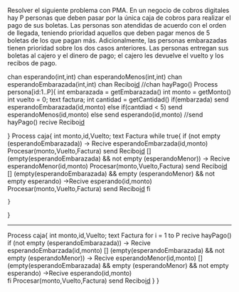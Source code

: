 Resolver el siguiente problema con PMA. En un negocio de cobros digitales hay P personas que 
deben pasar por la única caja de cobros para realizar el pago de sus boletas. Las personas son 
atendidas de acuerdo con el orden de llegada, teniendo prioridad aquellos que deben pagar menos 
de 5 boletas de los que pagan más. Adicionalmente, las personas embarazadas tienen prioridad sobre 
los dos casos anteriores. Las personas entregan sus boletas al cajero y el dinero de pago; el cajero les 
devuelve el vuelto y los recibos de pago. 

chan esperando(int,int)
chan esperandoMenos(int,int)
chan esperandoEmbarazada(int,int)
chan Recibo[id](int,text)
//chan hayPago()
Process persona[id:1..P]{
    int embarazada = getEmbarazada()
    int monto = getMonto()
    int vuelto = 0;
    text factura;
    int cantidad = getCantidad()
    if(embarzada)
        send esperandoEmbarazada(id,monto)
    else if(cantdiad < 5)
        send esperandoMenos(id,monto)
    else
        send esperando(id,monto)
    //send hayPago()
    recive Recibo[id](vuelto,factura)


}
Process caja{
    int monto,id,Vuelto;
    text Factura
    while true{
        if (not empty (esperandoEmbarazada)) -> 
            Recive esperandoEmbarzada(id,monto)
            Procesar(monto,Vuelto,Factura)
            send Recibo[id](Vuelto,Factura)
        []  (empty(esperandoEmbarazada) && not empty (esperandoMenor)) ->
                Recive esperandoMenor(id,monto)
                Procesar(monto,Vuelto,Factura)
                send Recibo[id](Vuelto,Factura)
        [] (empty(esperandoEmbarazada) && empty (esperandoMenor) && not empty esperando) ->Recive esperando(id,monto)
                     Procesar(monto,Vuelto,Factura)
                     send Recibo[id](Vuelto,Factura)
        fi

    }
}  

--------------------------------
Process caja{
    int monto,id,Vuelto;
    text Factura
    for i = 1 to P
        recive hayPago()
        if (not empty (esperandoEmbarazada)) -> 
            Recive esperandoEmbarzada(id,monto)
        []  (empty(esperandoEmbarazada) && not empty (esperandoMenor)) ->
                Recive esperandoMenor(id,monto)
        [] (empty(esperandoEmbarazada) && empty (esperandoMenor) && not empty esperando) ->Recive esperando(id,monto)        
        fi
            Procesar(monto,Vuelto,Factura)
            send Recibo[id](Vuelto,Factura)
    }
}  